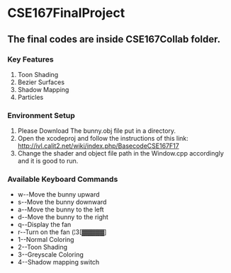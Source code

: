 # CSE167FinalProject


## The final codes are inside CSE167Collab folder.

### Key Features
1. Toon Shading
2. Bezier Surfaces
3. Shadow Mapping
4. Particles

### Environment Setup

1. Please Download The bunny.obj file put in a directory.
2. Open the xcodeproj and follow the instructions of this link: http://ivl.calit2.net/wiki/index.php/BasecodeCSE167F17
3. Change the shader and object file path in the Window.cpp accordingly and it is good to run.

### Available Keyboard Commands

* w--Move the bunny upward
* s--Move the bunny downward
* a--Move the bunny to the left
* d--Move the bunny to the right
* q--Display the fan
* r--Turn on the fan (¦3[▓▓▓▓▓]
* 1--Normal Coloring
* 2--Toon Shading
* 3--Greyscale Coloring
* 4--Shadow mapping switch
